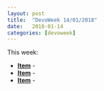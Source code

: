 ```yaml
---
layout: post
title:  "DevoWeek 14/01/2018"
date:   2018-01-14
categories: [devoweek]
---
```


This week:

* **[Item]()** - 
* **[Item]()** - 
* **[Item]()** - 
                            